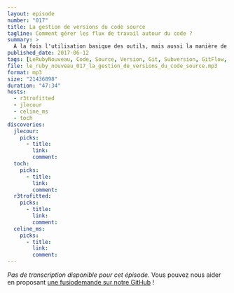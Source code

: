 ```yaml
---
layout: episode
number: "017"
title: La gestion de versions du code source
tagline: Comment gérer les flux de travail autour du code ?
summary: >
  À la fois l'utilisation basique des outils, mais aussi la manière de faire collaborrer une équipe, les motifs de fonctionnement, les techniques de communication…
published_date: 2017-06-12
tags: [LeRubyNouveau, Code, Source, Version, Git, Subversion, GitFlow, GitHubFlow]
file: le_ruby_nouveau_017_la_gestion_de_versions_du_code_source.mp3
format: mp3
size: "21436898"
duration: "47:34"
hosts:
  - r3trofitted
  - jlecour
  - celine_ms
  - toch
discoveries:
  jlecour:
    picks:
      - title:
        link:
        comment:
  toch:
    picks:
      - title:
        link:
        comment:
  r3trofitted:
    picks:
      - title:
        link:
        comment:
  celine_ms:
    picks:
      - title:
        link:
        comment:
---
```


_Pas de transcription disponible pour cet épisode._
Vous pouvez nous aider en proposant [une fusiodemande sur notre GitHub](https://github.com/LeRubyNouveau/lerubynouveau.fr) !
